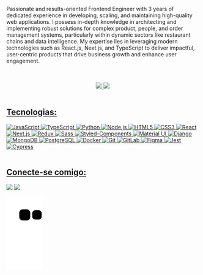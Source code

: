 
Passionate and results-oriented Frontend Engineer with 3 years of dedicated experience in developing, scaling, and maintaining high-quality web applications. I possess in-depth knowledge in architecting and implementing robust solutions for complex product, people, and order management systems, particularly within dynamic sectors like restaurant chains and data intelligence. My expertise lies in leveraging modern technologies such as React.js, Next.js, and TypeScript to deliver impactful, user-centric products that drive business growth and enhance user engagement.


</div>
    <div style="display: inline_block"><br>
<div style="display: inline_block"><br>


<div align="center">
  <a href="https://github.com/Lourenco-biel">
  <img height="180em" src="https://github-readme-stats.vercel.app/api?username=Lourenco-biel&show_icons=true&theme=dark&include_all_commits=true&count_private=true"/>
  <img height="180em" src="https://github-readme-stats.vercel.app/api/top-langs/?username=Lourenco-biel&layout=compact&langs_count=7&theme=dark"/>
</div>
<div style="display: inline_block"><br>
</div>  
<h2>Tecnologias:</h2>

<!-- Core -->
<img alt="JavaScript" height="30" width="40" src="https://cdn.jsdelivr.net/gh/devicons/devicon/icons/javascript/javascript-plain.svg" />
<img alt="TypeScript" height="30" width="40" src="https://cdn.jsdelivr.net/gh/devicons/devicon/icons/typescript/typescript-original.svg" />
<img alt="Python" height="30" width="40" src="https://cdn.jsdelivr.net/gh/devicons/devicon/icons/python/python-original.svg" />
<img alt="Node.js" height="30" width="40" src="https://cdn.jsdelivr.net/gh/devicons/devicon/icons/nodejs/nodejs-original.svg" />
<img alt="HTML5" height="30" width="40" src="https://cdn.jsdelivr.net/gh/devicons/devicon/icons/html5/html5-original.svg" />
<img alt="CSS3" height="30" width="40" src="https://cdn.jsdelivr.net/gh/devicons/devicon/icons/css3/css3-original.svg" />

<!-- Frontend -->
<img alt="React" height="30" width="40" src="https://cdn.jsdelivr.net/gh/devicons/devicon/icons/react/react-original.svg" />
<img alt="Next.js" height="30" width="40" src="https://cdn.jsdelivr.net/gh/devicons/devicon/icons/nextjs/nextjs-original.svg" />
<img alt="Redux" height="30" width="40" src="https://cdn.jsdelivr.net/gh/devicons/devicon/icons/redux/redux-original.svg" />
<img alt="Sass" height="30" width="40" src="https://cdn.jsdelivr.net/gh/devicons/devicon/icons/sass/sass-original.svg" />
<img alt="Styled-Components" height="30" width="40" src="https://raw.githubusercontent.com/styled-components/brand/master/styled-components.png" />
<img alt="Material UI" height="30" width="40" src="https://cdn.jsdelivr.net/gh/devicons/devicon/icons/materialui/materialui-original.svg" />

<!-- Backend & APIs -->
<img alt="Django" height="30" width="40" src="https://cdn.jsdelivr.net/gh/devicons/devicon/icons/django/django-plain.svg" />

<!-- Databases -->
<img alt="MongoDB" height="30" width="40" src="https://cdn.jsdelivr.net/gh/devicons/devicon/icons/mongodb/mongodb-original.svg" />
<img alt="PostgreSQL" height="30" width="40" src="https://cdn.jsdelivr.net/gh/devicons/devicon/icons/postgresql/postgresql-original.svg" />

<!-- DevOps & Tools -->
<img alt="Docker" height="30" width="40" src="https://cdn.jsdelivr.net/gh/devicons/devicon/icons/docker/docker-original.svg" />
<img alt="Git" height="30" width="40" src="https://cdn.jsdelivr.net/gh/devicons/devicon/icons/git/git-original.svg" />
<img alt="GitLab" height="30" width="40" src="https://cdn.jsdelivr.net/gh/devicons/devicon/icons/gitlab/gitlab-original.svg" />
<img alt="Figma" height="30" width="40" src="https://cdn.jsdelivr.net/gh/devicons/devicon/icons/figma/figma-original.svg" />

<!-- Testing -->
<img alt="Jest" height="30" width="40" src="https://cdn.jsdelivr.net/gh/devicons/devicon/icons/jest/jest-plain.svg" />
<img alt="Cypress" height="30" width="40" src="https://avatars.githubusercontent.com/u/8908513?s=200&v=4" />


</div>
<div style="display: inline_block"><br>
<div> 
    <h2>Conecte-se comigo:</h2>
     
<a href="mailto:lourencogabriel77@gmail.com"><img src="https://img.shields.io/badge/-Gmail-%23333?style=for-the-badge&logo=gmail&logoColor=white" target="_blank"></a>
<a href="https://www.linkedin.com/in/gabriel-ibiapino-louren%C3%A7o-da-silva-749b78198/" target="_blank"><img src="https://img.shields.io/badge/-LinkedIn-%230077B5?style=for-the-badge&logo=linkedin&logoColor=white" target="_blank"></a>   
 <div>

![Snake animation](https://github.com/Lourenco-biel/Lourenco-biel/blob/output/github-contribution-grid-snake.svg)
</div>
